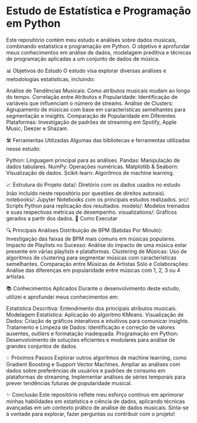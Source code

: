 # Estudo de Estatística e Programação em Python

Este repositório contém meu estudo e análises sobre dados musicais, combinando estatística e programação em Python. O objetivo é aprofundar meus conhecimentos em análise de dados, modelagem preditiva e técnicas de programação aplicadas a um conjunto de dados de música.

📊 Objetivos do Estudo
O estudo visa explorar diversas análises e metodologias estatísticas, incluindo:

Análise de Tendências Musicais: Como atributos musicais mudam ao longo do tempo.
Correlação entre Atributos e Popularidade: Identificação de variáveis que influenciam o número de streams.
Análise de Clusters: Agrupamento de músicas com base em características semelhantes para segmentação e insights.
Comparação de Popularidade em Diferentes Plataformas: Investigação de padrões de streaming em Spotify, Apple Music, Deezer e Shazam.

🛠️ Ferramentas Utilizadas
Algumas das bibliotecas e ferramentas utilizadas nesse estudo:

Python: Linguagem principal para as análises.
Pandas: Manipulação de dados tabulares.
NumPy: Operações numéricas.
Matplotlib & Seaborn: Visualização de dados.
Scikit-learn: Algoritmos de machine learning.


📈 Estrutura do Projeto
data/: Diretório com os dados usados no estudo (não incluído neste repositório por questões de direitos autorais).
notebooks/: Jupyter Notebooks com os principais estudos realizados.
src/: Scripts Python para replicação dos resultados.
models/: Modelos treinados e suas respectivas métricas de desempenho.
visualizations/: Gráficos gerados a partir dos dados.
🚀 Como Executar
 
🔍 Principais Análises
Distribuição de BPM (Batidas Por Minuto): Investigação das faixas de BPM mais comuns em músicas populares.
Impacto de Playlists no Sucesso: Análise do impacto de uma música estar presente em várias playlists e plataformas.
Clustering de Músicas: Uso de algoritmos de clustering para segmentar músicas com características semelhantes.
Comparação entre Músicas de Artistas Solo e Colaborações: Análise das diferenças em popularidade entre músicas com 1, 2, 3 ou 4 artistas.

📚 Conhecimentos Aplicados
Durante o desenvolvimento deste estudo, utilizei e aprofundei meus conhecimentos em:

Estatística Descritiva: Entendimento dos principais atributos musicais.
Modelagem Estatística: Aplicação do algoritmo KMeans.
Visualização de Dados: Criação de gráficos interativos e intuitivos para comunicar insights.
Tratamento e Limpeza de Dados: Identificação e correção de valores ausentes, outliers e formatação inadequada.
Programação em Python: Desenvolvimento de soluções eficientes e modulares para análise de grandes conjuntos de dados.

💡 Próximos Passos
Explorar outros algoritmos de machine learning, como Gradient Boosting e Support Vector Machines.
Ampliar as análises com dados sobre preferências de usuários e padrões de consumo em plataformas de streaming.
Implementar análises de séries temporais para prever tendências futuras de popularidade musical.

✨ Conclusão
Este repositório reflete meu esforço contínuo em aprimorar minhas habilidades em estatística e ciência de dados, aplicando técnicas avançadas em um contexto prático de análise de dados musicais. Sinta-se à vontade para explorar, fazer perguntas ou contribuir com o projeto!
